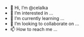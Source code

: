 - 👋 Hi, I’m @celalka
- 👀 I’m interested in ...
- 🌱 I’m currently learning ...
- 💞️ I’m looking to collaborate on ...
- 📫 How to reach me ...

<!---
celalka/celalka is a ✨ special ✨ repository because its `README.md` (this file) appears on your GitHub profile.
You can click the Preview link to take a look at your changes.
--->
